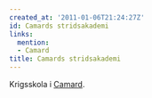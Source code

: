 ```yaml
---
created_at: '2011-01-06T21:24:27Z'
id: Camards stridsakademi
links:
  mention:
  - Camard
title: Camards stridsakademi
---
```


Krigsskola i [Camard].

  [Camard]: Camard